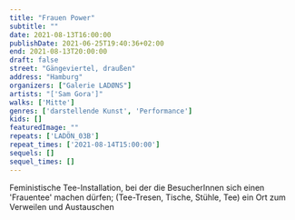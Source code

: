 ```yaml
---
title: "Frauen Power"
subtitle: ""
date: 2021-08-13T16:00:00
publishDate: 2021-06-25T19:40:36+02:00
end: 2021-08-13T20:00:00
draft: false
street: "Gängeviertel, draußen"
address: "Hamburg"
organizers: ["Galerie LADØNS"]
artists: "['Sam Gora']"
walks: ['Mitte']
genres: ['darstellende Kunst', 'Performance']
kids: []
featuredImage: ""
repeats: ['LADÖN_03B']
repeat_times: ['2021-08-14T15:00:00']
sequels: []
sequel_times: []
---
```


Feministische Tee-Installation, bei der die BesucherInnen sich einen 'Frauentee' machen dürfen; (Tee-Tresen, Tische, Stühle, Tee) ein Ort zum Verweilen und Austauschen